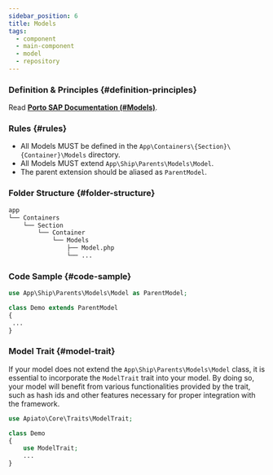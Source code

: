```yaml
---
sidebar_position: 6
title: Models
tags:
  - component
  - main-component
  - model
  - repository
---
```


### Definition & Principles {#definition-principles}

Read [**Porto SAP Documentation (#Models)**](https://github.com/Mahmoudz/Porto#definitions--principles).

### Rules {#rules}

- All Models MUST be defined in the `App\Containers\{Section}\{Container}\Models` directory.
- All Models MUST extend `App\Ship\Parents\Models\Model`.
- The parent extension should be aliased as `ParentModel`.

### Folder Structure {#folder-structure}

```markdown
app
└── Containers
    └── Section
        └── Container
            └── Models
                ├── Model.php
                └── ...
```

### Code Sample {#code-sample}

```php
use App\Ship\Parents\Models\Model as ParentModel;

class Demo extends ParentModel
{
 ...
}
```

### Model Trait {#model-trait}

If your model does not extend the `App\Ship\Parents\Models\Model` class,
it is essential to incorporate the `ModelTrait` trait into your model.
By doing so, your model will benefit from various functionalities provided by the trait,
such as hash ids and other features necessary for proper integration with the framework.

```php
use Apiato\Core\Traits\ModelTrait;

class Demo
{
    use ModelTrait;
    ...
}
```
